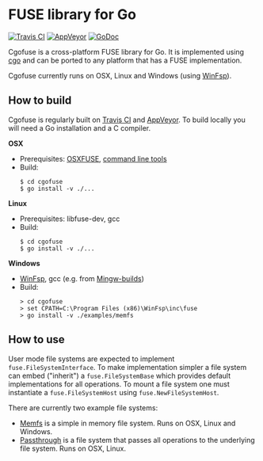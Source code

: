 # FUSE library for Go

[![Travis CI](https://travis-ci.org/billziss-gh/cgofuse.svg?branch=master)](https://travis-ci.org/billziss-gh/cgofuse)
[![AppVeyor](https://ci.appveyor.com/api/projects/status/github/billziss-gh/cgofuse?svg=true&branch=master)](https://ci.appveyor.com/project/billziss-gh/cgofuse)
[![GoDoc](https://godoc.org/github.com/billziss-gh/cgofuse/fuse?status.svg)](https://godoc.org/github.com/billziss-gh/cgofuse/fuse)

Cgofuse is a cross-platform FUSE library for Go. It is implemented using [cgo](https://golang.org/cmd/cgo/) and can be ported to any platform that has a FUSE implementation.

Cgofuse currently runs on OSX, Linux and Windows (using [WinFsp](https://github.com/billziss-gh/winfsp)).

## How to build

Cgofuse is regularly built on [Travis CI](https://travis-ci.org/billziss-gh/cgofuse) and [AppVeyor](https://ci.appveyor.com/project/billziss-gh/cgofuse). To build locally you will need a Go installation and a C compiler.

**OSX**
- Prerequisites: [OSXFUSE](https://osxfuse.github.io), [command line tools](https://developer.apple.com/library/content/technotes/tn2339/_index.html)
- Build:
    ```
    $ cd cgofuse
    $ go install -v ./...
    ```

**Linux**
- Prerequisites: libfuse-dev, gcc
- Build:
    ```
    $ cd cgofuse
    $ go install -v ./...
    ```
**Windows**
- [WinFsp](https://github.com/billziss-gh/winfsp), gcc (e.g. from [Mingw-builds](http://mingw-w64.org/doku.php/download))
- Build:
    ```
    > cd cgofuse
    > set CPATH=C:\Program Files (x86)\WinFsp\inc\fuse
    > go install -v ./examples/memfs
    ```

## How to use

User mode file systems are expected to implement `fuse.FileSystemInterface`. To make implementation simpler a file system can embed ("inherit") a `fuse.FileSystemBase` which provides default implementations for all operations. To mount a file system one must instantiate a `fuse.FileSystemHost` using `fuse.NewFileSystemHost`.

There are currently two example file systems:

- [Memfs](examples/memfs/memfs.go) is a simple in memory file system. Runs on OSX, Linux and Windows.
- [Passthrough](examples/passthrough/passthrough.go) is a file system that passes all operations to the underlying file system. Runs on OSX, Linux.

